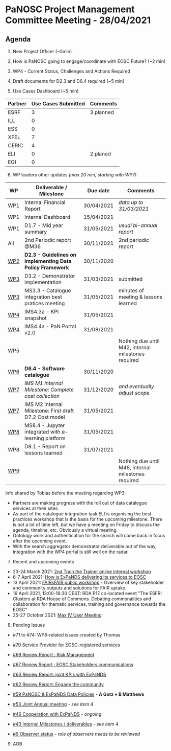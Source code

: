 PaNOSC Project Management Committee Meeting - 28/04/2021 
=========================================================

Agenda
------	

1. New Project Officer (~5min)

2. How is PaNOSC going to engage/coordinate with EOSC Future? (~2 min)

3. WP4 - Current Status, Challenges and Actions Required

4. Draft documents for D2.3 and D6.4 required (~5 min)

5. Use Cases Dashboard (~5 min)

| Partner | Use Cases Submitted | Comments |
| ------- | ------------------- | -------- |
| ESRF  |  3  | 3 planned   |
| ILL   |  0  |   |
| ESS   |  0  |   |
| XFEL  |  7  |   |
| CERIC |  4  |   |
| ELI   |  0  | 2 planed  |
| EGI   |  0  |   | 


6. WP leaders other updates *(max 20 min, starting with WP7)*

| WP | Deliverable / Milestone | Due date | Comments |
| -- | --------- | -------- | -------- |
| WP1 | Internal Financial Report | 30/04/2021| *data up to 31/03/2021* |
| WP1 | Internal Dashboard | 15/04/2021|  |
| WP1 | D1.7 - Mid year summary | 31/05/2021| *usual bi-annual report* |
| All | 2nd Periodic report @M36 | 30/11/2021 | 2nd periodic report |
| [WP2](https://github.com/panosc-eu/panosc/wiki/Work-Packages-dashboards#wp2--data-policy--stewardship) | **D2.3 - Guidelines on implementing Data Policy Framework** | 30/11/2020 | 
| [WP3](https://github.com/panosc-eu/panosc/wiki/Work-Packages-dashboards#wp3--data-catalog-services) | D3.2 - Demonstrator implementation | 31/03/2021 | submitted |
| [WP3](https://github.com/panosc-eu/panosc/wiki/Work-Packages-dashboards#wp3--data-catalog-services)  | MS3.3 - Catalogue integration best pratices meeting | 31/05/2021 | minutes of meeting & lessons learned |
| [WP4](https://github.com/panosc-eu/panosc/wiki/Work-Packages-dashboards#wp4--data-analysis-services) | IMS4.3a - KPI snapshot | 31/05/2021 | |
| [WP4](https://github.com/panosc-eu/panosc/wiki/Work-Packages-dashboards#wp4--data-analysis-services) | IMS4.4a - PaN Portal v2.0 | 31/08/2021 | |
| [WP5](https://github.com/panosc-eu/panosc/wiki/Work-Packages-dashboards#wp5--virtual-neutron-and-x-ray-laboratory-vinyl) | | | Nothing due until M42, internal milestones required |
| [WP6](https://github.com/panosc-eu/panosc/wiki/Work-Packages-dashboards#wp6--eosc-integration) | **D6.4 - Software catalogue** | 30/11/2020 | |
| [WP7](https://github.com/panosc-eu/panosc/wiki/Work-Packages-dashboards#wp7--sustainability) | *IMS M1 Internal Milestone: Complete cost collection* | 31/12/2020 | *and eventually adjust scope* |
| [WP7](https://github.com/panosc-eu/panosc/wiki/Work-Packages-dashboards#wp7--sustainability)  | IMS M2 Internal Milestone: First draft D7.2 Cost model |31/05/2021 |  |
| [WP8](https://github.com/panosc-eu/panosc/wiki/Work-Packages-dashboards#wp8--staff-and-user-training) | MS8.4 - Jupyter integrated with e-learning platform | 31/05/2021 |  |
| WP8 | D8.1 - Report on lessons learned | 31/07/2021 |  |
| [WP9](https://github.com/panosc-eu/panosc/wiki/Work-Packages-dashboards#wp9--outreachcommunication-and-disseminationimpact) | | | Nothing due until M48, internal milestones required |

Info shared by Tobias before the meeting regarding WP3:
* Partners are making progress with the roll out of data catalogue services at their sites.
* As part of the catalogue integration task ELI is organising the best practices workshop that is the basis for the upcoming milestone. There is not a lot of time left, but we have a meeting on Friday to discuss the agenda, timeline, etc. Obviously a virtual meeting.
* Ontology work and authentication for the search will come back in focus after the upcoming event.
* With the search aggregator demonstrator deliverable out of the way, integration with the WP4 portal is still well on the radar.

7. Recent and upcoming events

* 23-24 March 2021: [2nd Train the Trainer online internal workshop](https://www.panosc.eu/events/panosc-expands-internal-workshop-train-the-trainers-2/)
* 6-7 April 2021: [How is ExPaNDS delivering its services to EOSC](https://diamondlight.zoom.us/meeting/register/tJYsduqtrz8vH9eMTFvsS7SUN3CIG6ARz3H5 )
* 13 April 2021: [FAIRsFAIR public workshop](https://www.fairsfair.eu/events/fairsfair-2021-public-workshop) - Overview of key stakeholder and community outputs and solutions for FAIR uptake.
* 19 April 2021, 13:00-16:30 CEST: RDA P17 co-located event "The ESFRI Clusters at RDA House of Commons. Debating commonalities and collaboration for thematic services, training and governance towards the EOSC"
* 25-27 October 2021: [Max IV User Meeting](https://www.maxiv.lu.se/users/user-meetings/)

8. Pending Issues

* #71 to #74: WP8-related issues created by Thomas
* [#70 Service Provider for EOSC-registered services](https://github.com/panosc-eu/panosc/issues/70)
* [#69 Review Report : Risk Management](https://github.com/panosc-eu/panosc/issues/69)
* [#67 Review Report : EOSC Stakeholders communications](https://github.com/panosc-eu/panosc/issues/67)
* [#63 Review Report: joint KPIs with ExPaNDS](https://github.com/panosc-eu/panosc/issues/63)
* [#62 Review Report: Engage the community](https://github.com/panosc-eu/panosc/issues/62)

* [#59 PaNOSC & ExPaNDS Data Policies](https://github.com/panosc-eu/panosc/issues/59) - **A Gotz + B Matthews**
* [#53 Joint Annual meeting](https://github.com/panosc-eu/panosc/issues/53) - *see item 4*
* [#46 Cooperation with ExPaNDS](https://github.com/panosc-eu/panosc/issues/46) - *ongoing*
* [#43 Internal Milestones / deliverables](https://github.com/panosc-eu/panosc/issues/43) - *see item 4*
* [#9 Observer status](https://github.com/panosc-eu/panosc/issues/9) - *role of observers needs to be reviewed*

9. AOB




